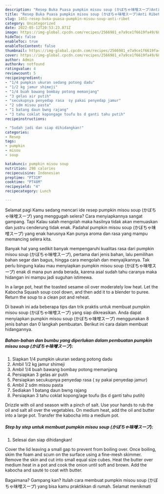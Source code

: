 ```yaml
---
description: "Resep Buka Puasa pumpkin misou soup (かぼちゃ味噌スープ)Anti Ribet"
title: "Resep Buka Puasa pumpkin misou soup (かぼちゃ味噌スープ)Anti Ribet"
slug: 1451-resep-buka-puasa-pumpkin-misou-soup-anti-ribet
category: Uncategorized
date: 2022-05-12T20:53:23.871Z
image: https://img-global.cpcdn.com/recipes/2566981_e7a9ce1f6619fa49/680x482cq70/pumpkin-misou-soup-かぼちゃ味噌スープ-foto-resep-utama.jpg
hideToc: false
enableToc: true
enableTocContent: false
thumbnail: https://img-global.cpcdn.com/recipes/2566981_e7a9ce1f6619fa49/680x482cq70/pumpkin-misou-soup-かぼちゃ味噌スープ-foto-resep-utama.jpg
cover: https://img-global.cpcdn.com/recipes/2566981_e7a9ce1f6619fa49/680x482cq70/pumpkin-misou-soup-かぼちゃ味噌スープ-foto-resep-utama.jpg
author: Admin
authorAv: notfound
ratingvalue: 4
reviewcount: 5
recipeingredient:
- "1/4 pumpkin ukuran sedang potong dadu"
- "1/2 kg jamur shimeji"
- "1/4 buah bawang bombay potong memanjang"
- "3 gelas air putih"
- "secukupnya penyedap rasa  sy pakai penyedap jamur"
- "2 sdm misou pasta"
- "1 batang daun bwng rajang"
- "3 tahu coklat kopongage toufu bs d ganti tahu putih"
recipeinstructions:

- "Sudah jadi dan siap dihidangkan!"
categories:
- Resep
tags:
- pumpkin
- misou
- soup

katakunci: pumpkin misou soup 
nutrition: 298 calories
recipecuisine: Indonesian
preptime: "PT31M"
cooktime: "PT48M"
recipeyield: "4"
recipecategory: Lunch

---
```



Selamat pagi Kamu sedang mencari ide resep pumpkin misou soup (かぼちゃ味噌スープ) yang menggugah selera? Cara menyiapkannya sangat gampang. Tapi Kalau salah mengolah maka hasilnya tidak akan memuaskan dan justru cenderung tidak enak. Padahal pumpkin misou soup (かぼちゃ味噌スープ) yang enak harusnya Kan punya aroma dan rasa yang mampu memancing selera kita.


Banyak hal yang sedikit banyak mempengaruhi kualitas rasa dari pumpkin misou soup (かぼちゃ味噌スープ), pertama dari jenis bahan, lalu pemilihan bahan segar dan bagus, hingga cara mengolah dan menyajikannya. Tak perlu bingung kalau mau menyiapkan pumpkin misou soup (かぼちゃ味噌スープ) enak di mana pun anda berada, karena asal sudah tahu caranya maka hidangan ini mampu jadi suguhan istimewa.

In a large pot, heat the toasted sesame oil over moderately low heat. Let the Kabocha Squash soup cool down, and then add it to a blender to puree. Return the soup to a clean pot and reheat.


Di bawah ini ada beberapa tips dan trik praktis untuk membuat pumpkin misou soup (かぼちゃ味噌スープ) yang siap dikreasikan. Anda dapat menyiapkan pumpkin misou soup (かぼちゃ味噌スープ) menggunakan 8 jenis bahan dan 0 langkah pembuatan. Berikut ini cara dalam membuat hidangannya.

<!--inarticleads1-->

##### Bahan-bahan dan bumbu yang diperlukan dalam pembuatan pumpkin misou soup (かぼちゃ味噌スープ):

1. Siapkan 1/4 pumpkin ukuran sedang potong dadu
1. Ambil 1/2 kg jamur shimeji
1. Ambil 1/4 buah bawang bombay potong memanjang
1. Persiapkan 3 gelas air putih
1. Persiapkan secukupnya penyedap rasa ( sy pakai penyedap jamur)
1. Ambil 2 sdm misou pasta
1. Sediakan 1 batang daun bwng rajang
1. Persiapkan 3 tahu coklat kopong/age toufu (bs d ganti tahu putih)


Drizzle with oil and season with a pinch of salt. Use your hands to rub the oil and salt all over the vegetables. On medium heat, add the oil and butter into a large pot. Transfer the kabocha into a medium pot. 

<!--inarticleads2-->

##### Step by step untuk membuat pumpkin misou soup (かぼちゃ味噌スープ):


1. Selesai dan siap dihidangkan!

Cover the lid leaving a small gap to prevent from boiling over. Once boiling, skim the foam and scum on the surface using a fine-mesh skimmer. Remove the skin and cut into small equal size cubes. Heat the butter over medium heat in a pot and cook the onion until soft and brown. Add the kabocha and sauté to coat with butter. 

Bagaimana? Gampang kan? Itulah cara membuat pumpkin misou soup (かぼちゃ味噌スープ) yang bisa kamu praktikkan di rumah. Selamat menikmati
